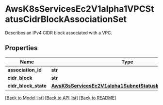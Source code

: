 # AwsK8sServicesEc2V1alpha1VPCStatusCidrBlockAssociationSet

Describes an IPv4 CIDR block associated with a VPC.
## Properties
Name | Type | Description | Notes
------------ | ------------- | ------------- | -------------
**association_id** | **str** |  | [optional] 
**cidr_block** | **str** |  | [optional] 
**cidr_block_state** | [**AwsK8sServicesEc2V1alpha1SubnetStatusIpv6CIDRBlockState**](AwsK8sServicesEc2V1alpha1SubnetStatusIpv6CIDRBlockState.md) |  | [optional] 

[[Back to Model list]](../README.md#documentation-for-models) [[Back to API list]](../README.md#documentation-for-api-endpoints) [[Back to README]](../README.md)



